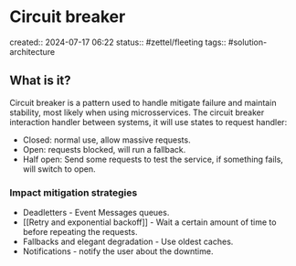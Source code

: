 # Circuit breaker
created:: 2024-07-17 06:22
status:: #zettel/fleeting
tags:: #solution-architecture 

## What is it?
Circuit breaker is a pattern used to handle mitigate failure and maintain stability, most likely when using microsservices. The circuit breaker interaction handler between systems, it will use states to request handler:
- Closed: normal use, allow massive requests.
- Open: requests blocked, will run a fallback.
- Half open: Send some requests to test the service, if something fails, will switch to open.
### Impact mitigation strategies
- Deadletters - Event Messages queues.
- [[Retry and exponential backoff]] - Wait a certain amount of time to before repeating the requests.
- Fallbacks and elegant degradation - Use oldest caches.
- Notifications - notify the user about the downtime.


